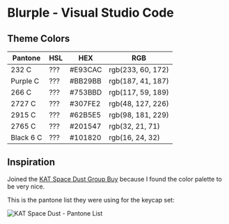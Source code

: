 # Blurple - Visual Studio Code

## Theme Colors

|Pantone  |HSL|HEX    |RGB              |
|---------|---|-------|-----------------|
|232 C    |???|#E93CAC|rgb(233, 60, 172)|
|Purple C |???|#BB29BB|rgb(187, 41, 187)|
|266 C    |???|#753BBD|rgb(117, 59, 189)|
|2727 C   |???|#307FE2|rgb(48, 127, 226)|
|2915 C   |???|#62B5E5|rgb(98, 181, 229)|
|2765 C   |???|#201547|rgb(32, 21, 71)  |
|Black 6 C|???|#101820|rgb(16, 24, 32)  |

## Inspiration

Joined the [KAT Space Dust Group Buy](https://geekhack.org/index.php?topic=107942.0) because I found the color palette to be very nice.

This is the pantone list they were using for the keycap set:

![KAT Space Dust - Pantone List](https://i.imgur.com/E2rt5VA.png)
